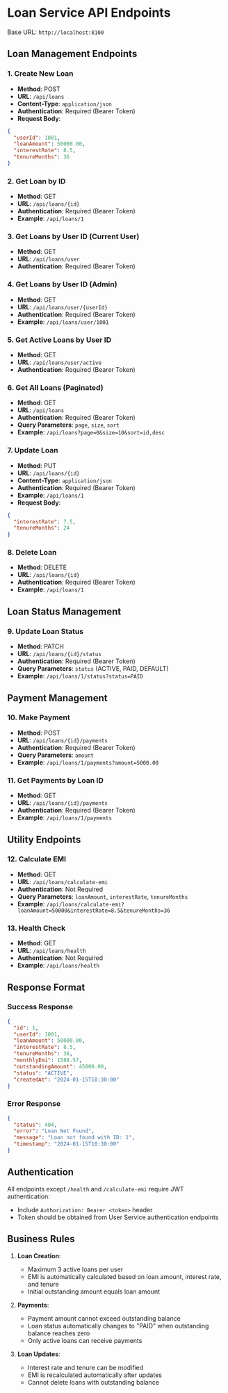 # Loan Service API Endpoints

Base URL: `http://localhost:8100`

## Loan Management Endpoints

### 1. Create New Loan
- **Method**: POST
- **URL**: `/api/loans`
- **Content-Type**: `application/json`
- **Authentication**: Required (Bearer Token)
- **Request Body**:
```json
{
  "userId": 1001,
  "loanAmount": 50000.00,
  "interestRate": 8.5,
  "tenureMonths": 36
}
```

### 2. Get Loan by ID
- **Method**: GET
- **URL**: `/api/loans/{id}`
- **Authentication**: Required (Bearer Token)
- **Example**: `/api/loans/1`

### 3. Get Loans by User ID (Current User)
- **Method**: GET
- **URL**: `/api/loans/user`
- **Authentication**: Required (Bearer Token)

### 4. Get Loans by User ID (Admin)
- **Method**: GET
- **URL**: `/api/loans/user/{userId}`
- **Authentication**: Required (Bearer Token)
- **Example**: `/api/loans/user/1001`

### 5. Get Active Loans by User ID
- **Method**: GET
- **URL**: `/api/loans/user/active`
- **Authentication**: Required (Bearer Token)

### 6. Get All Loans (Paginated)
- **Method**: GET
- **URL**: `/api/loans`
- **Authentication**: Required (Bearer Token)
- **Query Parameters**: `page`, `size`, `sort`
- **Example**: `/api/loans?page=0&size=10&sort=id,desc`

### 7. Update Loan
- **Method**: PUT
- **URL**: `/api/loans/{id}`
- **Content-Type**: `application/json`
- **Authentication**: Required (Bearer Token)
- **Example**: `/api/loans/1`
- **Request Body**:
```json
{
  "interestRate": 7.5,
  "tenureMonths": 24
}
```

### 8. Delete Loan
- **Method**: DELETE
- **URL**: `/api/loans/{id}`
- **Authentication**: Required (Bearer Token)
- **Example**: `/api/loans/1`

## Loan Status Management

### 9. Update Loan Status
- **Method**: PATCH
- **URL**: `/api/loans/{id}/status`
- **Authentication**: Required (Bearer Token)
- **Query Parameters**: `status` (ACTIVE, PAID, DEFAULT)
- **Example**: `/api/loans/1/status?status=PAID`

## Payment Management

### 10. Make Payment
- **Method**: POST
- **URL**: `/api/loans/{id}/payments`
- **Authentication**: Required (Bearer Token)
- **Query Parameters**: `amount`
- **Example**: `/api/loans/1/payments?amount=5000.00`

### 11. Get Payments by Loan ID
- **Method**: GET
- **URL**: `/api/loans/{id}/payments`
- **Authentication**: Required (Bearer Token)
- **Example**: `/api/loans/1/payments`

## Utility Endpoints

### 12. Calculate EMI
- **Method**: GET
- **URL**: `/api/loans/calculate-emi`
- **Authentication**: Not Required
- **Query Parameters**: `loanAmount`, `interestRate`, `tenureMonths`
- **Example**: `/api/loans/calculate-emi?loanAmount=50000&interestRate=8.5&tenureMonths=36`

### 13. Health Check
- **Method**: GET
- **URL**: `/api/loans/health`
- **Authentication**: Not Required
- **Example**: `/api/loans/health`

## Response Format

### Success Response
```json
{
  "id": 1,
  "userId": 1001,
  "loanAmount": 50000.00,
  "interestRate": 8.5,
  "tenureMonths": 36,
  "monthlyEmi": 1588.57,
  "outstandingAmount": 45000.00,
  "status": "ACTIVE",
  "createdAt": "2024-01-15T10:30:00"
}
```

### Error Response
```json
{
  "status": 404,
  "error": "Loan Not Found",
  "message": "Loan not found with ID: 1",
  "timestamp": "2024-01-15T10:30:00"
}
```

## Authentication

All endpoints except `/health` and `/calculate-emi` require JWT authentication:
- Include `Authorization: Bearer <token>` header
- Token should be obtained from User Service authentication endpoints

## Business Rules

1. **Loan Creation**:
   - Maximum 3 active loans per user
   - EMI is automatically calculated based on loan amount, interest rate, and tenure
   - Initial outstanding amount equals loan amount

2. **Payments**:
   - Payment amount cannot exceed outstanding balance
   - Loan status automatically changes to "PAID" when outstanding balance reaches zero
   - Only active loans can receive payments

3. **Loan Updates**:
   - Interest rate and tenure can be modified
   - EMI is recalculated automatically after updates
   - Cannot delete loans with outstanding balance